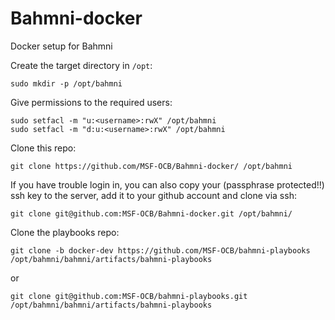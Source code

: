 # Bahmni-docker
Docker setup for Bahmni

Create the target directory in `/opt`:
```
sudo mkdir -p /opt/bahmni
```

Give permissions to the required users:
```
sudo setfacl -m "u:<username>:rwX" /opt/bahmni
sudo setfacl -m "d:u:<username>:rwX" /opt/bahmni
```

Clone this repo:
```
git clone https://github.com/MSF-OCB/Bahmni-docker/ /opt/bahmni
```

If you have trouble login in, you can also copy your (passphrase protected!!) ssh key to the server, add it to your github account and clone via ssh:
```
git clone git@github.com:MSF-OCB/Bahmni-docker.git /opt/bahmni/
```

Clone the playbooks repo:
```
git clone -b docker-dev https://github.com/MSF-OCB/bahmni-playbooks /opt/bahmni/bahmni/artifacts/bahmni-playbooks
```
or
```
git clone git@github.com:MSF-OCB/bahmni-playbooks.git /opt/bahmni/bahmni/artifacts/bahmni-playbooks
```


